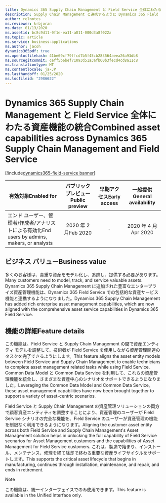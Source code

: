 ```yaml
---
title: Dynamics 365 Supply Chain Management と Field Service 全体にわたる資産機能の統合
description: Supply Chain Management と連携するように Dynamics 365 Field Service の資産管理機能を強化しました。
author: relnotes
ms.reviewer: krbjoran
ms.date: 01/13/2020
ms.assetid: bc8c9d11-0f1e-ea11-a811-000d3a8f022a
ms.topic: article
ms.service: business-applications
ms.author: jacoh
dynamics365pdf: true
ms.openlocfilehash: 41be69cf79ffcd7b5f45cb283564aeea26a93db8
ms.sourcegitcommit: ceff5b6bef71093d51a3afb60b3fecd4cd8a11c8
ms.translationtype: HT
ms.contentlocale: ja-JP
ms.lasthandoff: 01/25/2020
ms.locfileid: "2986622"
---
```

# <a name="combined-asset-capabilities-across-dynamics-365-supply-chain-management-and-field-service"></a><span data-ttu-id="2c542-103">Dynamics 365 Supply Chain Management と Field Service 全体にわたる資産機能の統合</span><span class="sxs-lookup"><span data-stu-id="2c542-103">Combined asset capabilities across Dynamics 365 Supply Chain Management and Field Service</span></span>
[!include[dynamics365-field-service banner](../includes/dynamics365-field-service.md)]

| <span data-ttu-id="2c542-104">有効対象</span><span class="sxs-lookup"><span data-stu-id="2c542-104">Enabled for</span></span>    |  <span data-ttu-id="2c542-105">パブリック プレビュー</span><span class="sxs-lookup"><span data-stu-id="2c542-105">Public preview</span></span> | <span data-ttu-id="2c542-106">早期アクセス</span><span class="sxs-lookup"><span data-stu-id="2c542-106">Early access</span></span> | <span data-ttu-id="2c542-107">一般提供</span><span class="sxs-lookup"><span data-stu-id="2c542-107">General availability</span></span> | 
| ---------- | :----------: |:----------: |:----------: |
|<span data-ttu-id="2c542-108">エンド ユーザー、管理者/作成者/アナリストによる有効化</span><span class="sxs-lookup"><span data-stu-id="2c542-108">End users by admins, makers, or analysts</span></span>|<span data-ttu-id="2c542-109">2020 年 2 月</span><span class="sxs-lookup"><span data-stu-id="2c542-109">Feb 2020</span></span>|-| <span data-ttu-id="2c542-110">2020 年 4 月</span><span class="sxs-lookup"><span data-stu-id="2c542-110">Apr 2020</span></span>|


## <a name="business-value"></a><span data-ttu-id="2c542-111">ビジネス バリュー</span><span class="sxs-lookup"><span data-stu-id="2c542-111">Business value</span></span>
<!-- bv start -->
<span data-ttu-id="2c542-112">多くのお客様は、貴重な資産をモデル化し、追跡し、提供する必要があります。</span><span class="sxs-lookup"><span data-stu-id="2c542-112">Many customers need to model, track, and service valuable assets.</span></span> <span data-ttu-id="2c542-113">Dynamics 365 Supply Chain Management に追加された豊富なエンタープライズ資産管理機能は、Dynamics 365 Field Service での包括的な資産サービス機能と連携するようになりました。</span><span class="sxs-lookup"><span data-stu-id="2c542-113">Dynamics 365 Supply Chain Management has added rich enterprise asset management capabilities, which are now aligned with the comprehensive asset service capabilities in Dynamics 365 Field Service.</span></span>
<!-- bv end -->



## <a name="feature-details"></a><span data-ttu-id="2c542-114">機能の詳細</span><span class="sxs-lookup"><span data-stu-id="2c542-114">Feature details</span></span>
<!--feature detail start -->
<span data-ttu-id="2c542-115">この機能は、Field Service と Supply Chain Management の間で資産エンティティ モデルを調整して、技術者が Field Service を使用しながら資産管理関連のタスクを完了できるようにします。</span><span class="sxs-lookup"><span data-stu-id="2c542-115">This feature aligns the asset entity models between Field Service and Supply Chain Management to enable technicians to complete asset management related tasks while using Field Service.</span></span> <span data-ttu-id="2c542-116">Common Data Model と Common Data Service を利用して、これらの資産管理機能を統合し、さまざまな資産中心のシナリオをサポートできるようになりました。</span><span class="sxs-lookup"><span data-stu-id="2c542-116">Leveraging the Common Data Model and Common Data Service, these asset management capabilities have now been brought together to support a variety of asset-centric scenarios.</span></span> 

<span data-ttu-id="2c542-117">Field Service と Supply Chain Management の資産管理ソリューションの両方で顧客資産エンティティを調整することにより、資産管理のユーザーが Field Service シナリオの完全な機能を、Field Service のユーザーが資産管理の機能を制限なく利用できるようになります。</span><span class="sxs-lookup"><span data-stu-id="2c542-117">Aligning the customer asset entity across both Field Service and Supply Chain Management's Asset Management solution helps in unlocking the full capability of Field Service scenarios for Asset Management customers and the capabilities of Asset Management for Field Service customers.</span></span> <span data-ttu-id="2c542-118">これは、製造で始まり、インストール、メンテナンス、修理を経て除却で終わる重要な資産ライフサイクルをサポートします。</span><span class="sxs-lookup"><span data-stu-id="2c542-118">This supports the critical asset lifecycle that begins in manufacturing, continues through installation, maintenance, and repair, and ends in retirement.</span></span> 
<!--feature detail end -->


> [!NOTE]
> <span data-ttu-id="2c542-119">この機能は、統一インターフェイスでのみ使用できます。</span><span class="sxs-lookup"><span data-stu-id="2c542-119">This feature is available in the Unified Interface only.</span></span>






